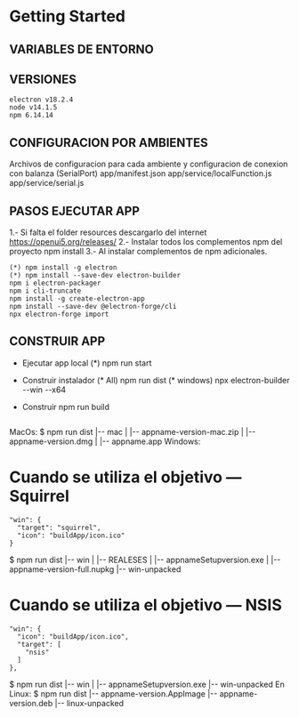 # Getting Started
## VARIABLES DE ENTORNO
## VERSIONES
    electron v18.2.4
    node v14.1.5
    npm 6.14.14
## CONFIGURACION POR AMBIENTES
Archivos de configuracion para cada ambiente y configuracion de conexion con balanza (SerialPort)
app/manifest.json
app/service/localFunction.js
app/service/serial.js
## PASOS EJECUTAR APP
1.- Si falta el folder resources descargarlo del internet https://openui5.org/releases/
2.- Instalar todos los complementos npm del proyecto
    npm install
3.- Al instalar complementos de npm adicionales.



    (*) npm install -g electron
    (*) npm install --save-dev electron-builder
    npm i electron-packager
    npm i cli-truncate
    npm install -g create-electron-app
    npm install --save-dev @electron-forge/cli
    npx electron-forge import    
## CONSTRUIR APP
- Ejecutar app local
        (*) npm run start
- Construir instalador
        (* All) npm run dist
        (* windows) npx electron-builder --win --x64
- Construir
        npm run build

    ```sh
MacOs:
$ npm run dist
    |-- mac
    |   |-- appname-version-mac.zip
    |   |-- appname-version.dmg
    |   |-- appname.app
Windows:
# Cuando se utiliza el objetivo — Squirrel
    "win": {
      "target": "squirrel",
      "icon": "buildApp/icon.ico"
    }
$ npm run dist
    |-- win
    |   |-- REALESES
    |   |-- appnameSetupversion.exe
    |   |-- appname-version-full.nupkg
    |-- win-unpacked
# Cuando se utiliza el objetivo — NSIS
    "win": {
      "icon": "buildApp/icon.ico",
      "target": [
        "nsis"
      ]
    },
$ npm run dist
    |-- win
    |   |-- appnameSetupversion.exe
    |-- win-unpacked
En Linux:
$ npm run dist
    |-- appname-version.AppImage
    |-- appname-version.deb
    |-- linux-unpacked
```